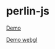 # perlin-js

[Demo](https://jonasbak.github.io/perlin-js/index.html)


[Demo webgl](https://jonasbak.github.io/perlin-js/webgl/index.html)
